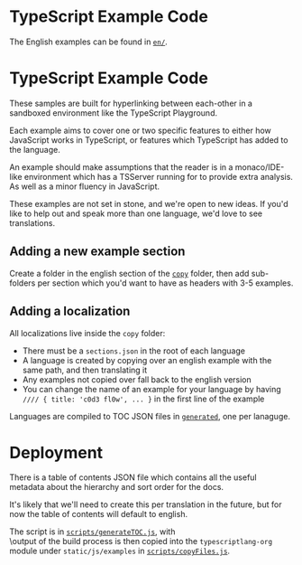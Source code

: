# TypeScript Example Code

The English examples can be found in [`en/`](en/).

# TypeScript Example Code

These samples are built for hyperlinking between each-other
in a sandboxed environment like the TypeScript Playground.

Each example aims to cover one or two specific features to
either how JavaScript works in TypeScript, or features which
TypeScript has added to the language.

An example should make assumptions that the reader is in a
monaco/IDE-like environment which has a TSServer running for
to provide extra analysis. As well as a minor fluency in
JavaScript.

These examples are not set in stone, and we're open to new
ideas. If you'd like to help out and speak more than one
language, we'd love to see translations.

## Adding a new example section

Create a folder in the english section of the [`copy`](./copy) folder,
then add sub-folders per section which you'd want to have as headers
with 3-5 examples.

## Adding a localization

All localizations live inside the `copy` folder:

- There must be a `sections.json` in the root of each language
- A language is created by copying over an english example with the same path, and then translating it
- Any examples not copied over fall back to the english version
- You can change the name of an example for your language by having `//// { title: 'c0d3 fl0w', ... }` in the first line of the example

Languages are compiled to TOC JSON files in [`generated`](./generated), one per lanaguge.

# Deployment

There is a table of contents JSON file which contains
all the useful metadata about the hierarchy and sort
order for the docs.

It's likely that we'll need to create this per translation
in the future, but for now the table of contents will
default to english.

The script is in [`scripts/generateTOC.js`](scripts/generateTOC.js), with  
\output of the build process is then copied into the `typescriptlang-org`
module under `static/js/examples` in [`scripts/copyFiles.js`](scripts/copyFiles.js).
